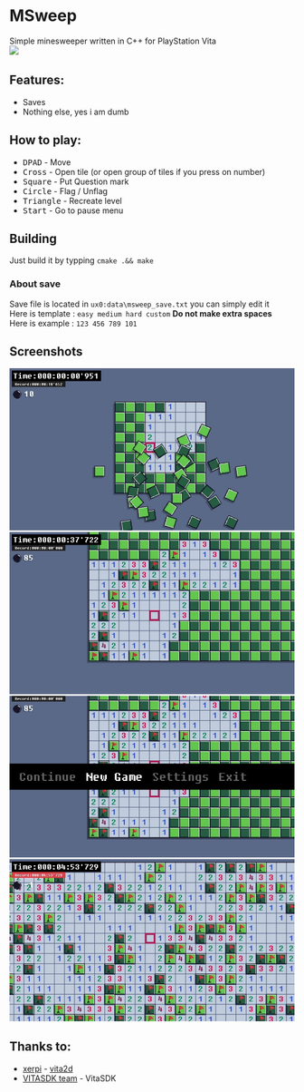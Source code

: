 # MSweep
Simple minesweeper written in C++ for PlayStation Vita<br>
[<img src="https://img.shields.io/badge/release-v1.0-blue.svg">](https://github.com/Creckeryop/MSweep/releases)
## Features:
* Saves
* Nothing else, yes i am dumb
## How to play:
* <kbd>DPAD</kbd> - Move
* <kbd>Cross</kbd> - Open tile (or open group of tiles if you press on number)
* <kbd>Square</kbd> - Put Question mark
* <kbd>Circle</kbd> - Flag / Unflag
* <kbd>Triangle</kbd> - Recreate level
* <kbd>Start</kbd> - Go to pause menu
## Building
Just build it by typping `cmake .&& make`
### About save
Save file is located in `ux0:data\msweep_save.txt` you can simply edit it<br>
Here is template : `easy medium hard custom` <b>Do not make extra spaces</b><br>
Here is example : `123 456 789 101`
## Screenshots
<img src="screenshots/1.jpg"><br>
<img src="screenshots/2.jpg"><br>
<img src="screenshots/3.jpg"><br>
<img src="screenshots/4.jpg"><br>
## Thanks to:
* [xerpi](https://github.com/xerpi/) - [vita2d](https://github.com/xerpi/libvita2d)<br>
* [VITASDK team](https://github.com/vitasdk) - VitaSDK
